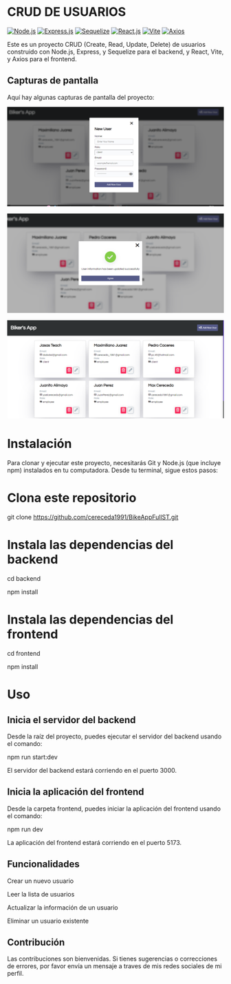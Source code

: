 # CRUD DE USUARIOS

[![Node.js](https://img.shields.io/badge/Node.js-green.svg?logo=node.js)](https://nodejs.org/)
[![Express.js](https://img.shields.io/badge/Express.js-blue.svg?logo=express)](https://expressjs.com/)
[![Sequelize](https://img.shields.io/badge/Sequelize-blue.svg?logo=sequelize)](https://sequelize.org/)
[![React.js](https://img.shields.io/badge/React.js-blue.svg?logo=react)](https://reactjs.org/)
[![Vite](https://img.shields.io/badge/Vite-yellowgreen.svg?logo=vite)](https://vitejs.dev/)
[![Axios](https://img.shields.io/badge/Axios-blue.svg?logo=axios)](https://axios-http.com/)

Este es un proyecto CRUD (Create, Read, Update, Delete) de usuarios construido con Node.js, Express, y Sequelize para el backend, y React, Vite, y Axios para el frontend.

## Capturas de pantalla

Aquí hay algunas capturas de pantalla del proyecto:

![Formulario de registro](./frontend/src/assets/Captura1.PNG)

![Nodal de Actulizacion exitosa](./frontend/src/assets/Captura2.PNG)

![Listado de Usuarios](./frontend/src/assets/Captura3.PNG)
# Instalación
Para clonar y ejecutar este proyecto, necesitarás Git y Node.js (que incluye npm) instalados en tu computadora. Desde tu terminal, sigue estos pasos:

# Clona este repositorio
  git clone https://github.com/cereceda1991/BikeAppFullST.git

# Instala las dependencias del backend
<p>  cd backend</p>
<p>  npm install</p>

# Instala las dependencias del frontend
<p> cd frontend</p>
<p> npm install</p>

# Uso
## Inicia el servidor del backend
Desde la raíz del proyecto, puedes ejecutar el servidor del backend usando el comando:

<p>npm run start:dev</p>
<p>El servidor del backend estará corriendo en el puerto 3000.</p>

## Inicia la aplicación del frontend
Desde la carpeta frontend, puedes iniciar la aplicación del frontend usando el comando:

<p> npm run dev </p>
<p>La aplicación del frontend estará corriendo en el puerto 5173.</p>

## Funcionalidades
<p>Crear un nuevo usuario</p>
<p>Leer la lista de usuarios</p>
<p>Actualizar la información de un usuario</p>
<p>Eliminar un usuario existente</p>

## Contribución
Las contribuciones son bienvenidas. Si tienes sugerencias o correcciones de errores, por favor envía un mensaje a traves de mis redes sociales de mi perfil.
